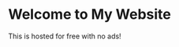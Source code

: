 <!DOCTYPE html>
<html>
<head>
  <title>My Free Website</title>
  <link rel="stylesheet" href="style.css">
</head>
<body>
  <h1>Welcome to My Website</h1>
  <p>This is hosted for free with no ads!</p>
</body>
</html>
